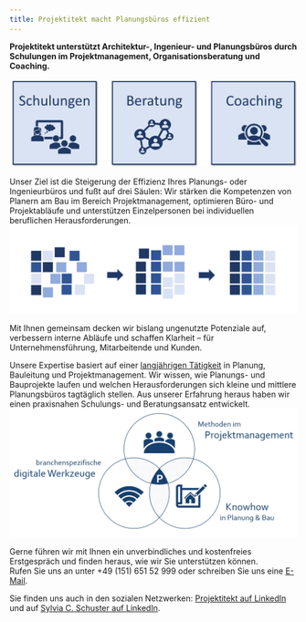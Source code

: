 ```yaml
---
title: Projektitekt macht Planungsbüros effizient
---
```


**Projektitekt unterstützt Architektur-, Ingenieur- und Planungsbüros durch Schulungen im Projektmanagement, Organisationsberatung und Coaching.**
<br><br>
![Das Angebot von Projektitekt: Schulungen, Beratung und Coaching](/contents/index/schulung-beratung-coaching_lightblue.png)<br>
    
Unser Ziel ist die Steigerung der Effizienz Ihres Planungs- oder Ingenieurbüros und fußt auf drei Säulen: Wir stärken die Kompetenzen von Planern am Bau im Bereich Projektmanagement, optimieren Büro- und Projektabläufe und unterstützen Einzelpersonen bei individuellen beruflichen Herausforderungen.<br>
![Klarheit durch geregelte Abläufe](/contents/index/struktur-prozess_2.png)

Mit Ihnen gemeinsam decken wir bislang ungenutzte Potenziale auf, verbessern interne Abläufe und schaffen Klarheit – für Unternehmensführung, Mitarbeitende und Kunden. 

Unsere Expertise basiert auf einer [langjährigen Tätigkeit](/vita) in Planung, Bauleitung und Projektmanagement. Wir wissen, wie Planungs- und Bauprojekte laufen und welchen Herausforderungen sich kleine und mittlere Planungsbüros tagtäglich stellen. Aus unserer Erfahrung heraus haben wir einen praxisnahen Schulungs- und Beratungsansatz entwickelt. <br>
![USP Projektitekt](/contents/USP_Projektitekt.PNG) <br>

Gerne führen wir mit Ihnen ein unverbindliches und kostenfreies Erstgespräch und finden heraus, wie wir Sie unterstützen können.
<br>Rufen Sie uns an unter +49 (151) 651 52 999 oder schreiben Sie uns eine
[E-Mail](mailto:mail@projektitekt.de).

Sie finden uns auch in den sozialen Netzwerken:
[Projektitekt auf LinkedIn](https://www.linkedin.com/company/projektitekt)<br> und auf [Sylvia C. Schuster auf LinkedIn](https://www.linkedin.com/in/sylvia-c-schuster/).

